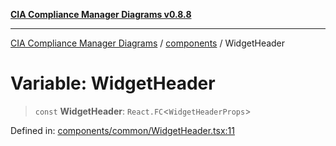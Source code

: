 [**CIA Compliance Manager Diagrams v0.8.8**](../../README.md)

***

[CIA Compliance Manager Diagrams](../../modules.md) / [components](../README.md) / WidgetHeader

# Variable: WidgetHeader

> `const` **WidgetHeader**: `React.FC`\<`WidgetHeaderProps`\>

Defined in: [components/common/WidgetHeader.tsx:11](https://github.com/Hack23/cia-compliance-manager/blob/67855c73d041b21b5f90a46884e0e48cd0961cda/src/components/common/WidgetHeader.tsx#L11)
